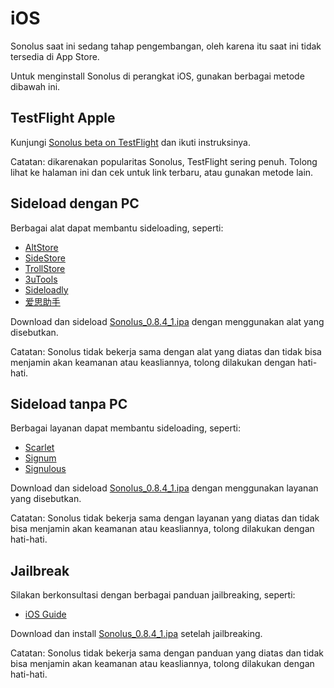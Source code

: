 # iOS

Sonolus saat ini sedang tahap pengembangan, oleh karena itu saat ini tidak tersedia di App Store.

Untuk menginstall Sonolus di perangkat iOS, gunakan berbagai metode dibawah ini.

## TestFlight Apple

Kunjungi [Sonolus beta on TestFlight](https://testflight.apple.com/join/mdFtAf92) dan ikuti instruksinya.

Catatan: dikarenakan popularitas Sonolus, TestFlight sering penuh. Tolong lihat ke halaman ini dan cek untuk link terbaru, atau gunakan metode lain.

## Sideload dengan PC

Berbagai alat dapat membantu sideloading, seperti:

-   [AltStore](https://altstore.io)
-   [SideStore](https://sidestore.io)
-   [TrollStore](https://github.com/opa334/TrollStore)
-   [3uTools](http://3u.com)
-   [Sideloadly](https://sideloadly.io)
-   [爱思助手](https://www.i4.cn)

Download dan sideload [Sonolus_0.8.4_1.ipa](https://download.sonolus.com/Sonolus_0.8.4_1.ipa) dengan menggunakan alat yang disebutkan.

Catatan: Sonolus tidak bekerja sama dengan alat yang diatas dan tidak bisa menjamin akan keamanan atau keasliannya, tolong dilakukan dengan hati-hati.

## Sideload tanpa PC

Berbagai layanan dapat membantu sideloading, seperti:

-   [Scarlet](https://usescarlet.com)
-   [Signum](https://signumsign.me)
-   [Signulous](https://www.signulous.com)

Download dan sideload [Sonolus_0.8.4_1.ipa](https://download.sonolus.com/Sonolus_0.8.4_1.ipa) dengan menggunakan layanan yang disebutkan.

Catatan: Sonolus tidak bekerja sama dengan layanan yang diatas dan tidak bisa menjamin akan keamanan atau keasliannya, tolong dilakukan dengan hati-hati.

## Jailbreak

Silakan berkonsultasi dengan berbagai panduan jailbreaking, seperti:

-   [iOS Guide](https://ios.cfw.guide)

Download dan install [Sonolus_0.8.4_1.ipa](https://download.sonolus.com/Sonolus_0.8.4_1.ipa) setelah jailbreaking.

Catatan: Sonolus tidak bekerja sama dengan panduan yang diatas dan tidak bisa menjamin akan keamanan atau keasliannya, tolong dilakukan dengan hati-hati.
